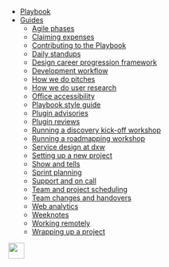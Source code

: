 <!-- _navbar -->

- [Playbook](/)
- [Guides](/guides)
  - [Agile phases](/guides/agile-delivery-phases)
  - [Claiming expenses](/guides/claiming-expenses)
  - [Contributing to the Playbook](contributing)
  - [Daily standups](/guides/daily-standups)
  - [Design career progression framework](/guides/design-career-progression-framework)
  - [Development workflow](/guides/development-workflow)
  - [How we do pitches](/guides/how-we-do-pitches)
  - [How we do user research](/guides/how-we-do-user-research)
  - [Office accessibility](/guides/office-accessibility)
  - [Playbook style guide](/guides/style-guide)
  - [Plugin advisories](/guides/plugin-advisories)
  - [Plugin reviews](/guides/plugin-reviews)
  - [Running a discovery kick-off workshop](/guides/running-a-discovery-kick-off-workshop)
  - [Running a roadmapping workshop](/guides/running-a-roadmapping-workshop)
  - [Service design at dxw](/guides/service-design-at-dxw)
  - [Setting up a new project](/guides/setting-up-a-new-project)
  - [Show and tells](/guides/show-and-tells)
  - [Sprint planning](/guides/sprint-planning)
  - [Support and on call](/guides/support-and-on-call)
  - [Team and project scheduling](/guides/team-and-project-scheduling)
  - [Team changes and handovers](/guides/team-changes-and-handovers)
  - [Web analytics](/guides/web-analytics)
  - [Weeknotes](/guides/week-notes)
  - [Working remotely](/guides/working-remotely)
  - [Wrapping up a project](/guides/wrapping-up-a-project)

<div class="logo">
  <a href="/" title="Back to playbook home page">
    <img src="/dist/dmark.png" alt="" width="32" height="32">
  </a>
</div>
